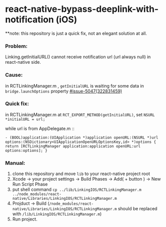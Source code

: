 # react-native-bypass-deeplink-with-notification (iOS)
**note: this repository is just a quick fix, not an elegant solution at all.

### Problem:
Linking.getInitialURL() cannot receive notification url (url always null) in react-native side. 

### Cause:
in RCTLinkingManager.m , `getInitialURL` is waiting for some data in `bridge.launchOptions` property [#issue-5047(322831459)](https://github.com/facebook/react-native/issues/5047#issuecomment-322831459)

### Quick fix:
in RCTLinkingManager.m at `RCT_EXPORT_METHOD(getInitialURL)`, set `NSURL *initialURL = url;` 

while url is from  AppDelegate.m ::

`- (BOOL)application:(UIApplication *)application openURL:(NSURL *)url options:(NSDictionary<UIApplicationOpenURLOptionsKey,id> *)options {
  return [RCTLinkingManager application:application openURL:url options:options];
}`

### Manual:
1. clone this repository and move `lib` to your react-native project root
2. Xcode -> your project settings -> Build Phases -> Add( + button ) -> New Run Script Phase
3. put shell command `cp ../lib/LinkingIOS/RCTLinkingManager.m ../node_modules/react-native/Libraries/LinkingIOS/RCTLinkingManager.m`
4. Projduct -> Build (`/node_modules/react-native/Libraries/LinkingIOS/RCTLinkingManager.m` should be replaced with `/lib/LinkingIOS/RCTLinkingManager.m`)
5. Run project.
